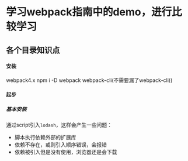 # 学习webpack指南中的demo，进行比较学习

## 各个目录知识点

#### 安装
webpack4.x npm i -D webpack webpack-cli(不需要漏了webpack-cli))

#### 起步

##### 基本安装
通过script引入`lodash`，这样会产生一些问题：
+ 脚本执行依赖外部的扩展库
+ 依赖不存在，或则引入顺序错误，会报错
+ 依赖被引入但是没有使用，浏览器还是会下载